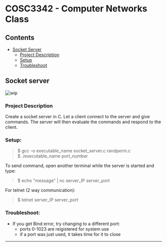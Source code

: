 # COSC3342 - Computer Networks Class

## Contents
* [Socket Server](#socket-server)
  * [Project Description](#project-description)
  * [Setup](#setup)
  * [Troubleshoot](#troubleshoot)
  
## Socket server
![wip](https://user-images.githubusercontent.com/47615511/96809326-41a70900-13e0-11eb-83b3-485762286ad4.png)

### Project Description

Create a socket server in C. Let a client connect to the server and give commands. The server will then evaluate the commands and respond to the client.

### Setup:

>$ gcc -o executable_name socket_server.c randperm.c  
>$ ./executable_name port_number

To send command, open another terminal while the server is started and type:

>$ echo "message" | nc server_IP server_port

For telnet (2 way communication):

>$ telnet server_IP server_port

### Troubleshoot:

- If you get Bind error, try changing to a different port:
  - ports 0-1023 are reigistered for system use
  - if a port was just used, it takes time for it to close
-------------------------

